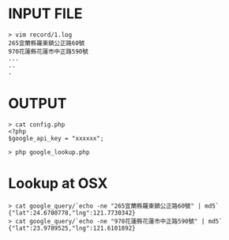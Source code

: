 # INPUT FILE #
```
> vim record/1.log
265宜蘭縣羅東鎮公正路60號
970花蓮縣花蓮市中正路590號
...
..
.
```

# OUTPUT #
```
> cat config.php
<?php
$google_api_key = "xxxxxx";

> php google_lookup.php
```

# Lookup at OSX #
```
> cat google_query/`echo -ne "265宜蘭縣羅東鎮公正路60號" | md5`
{"lat":24.6780778,"lng":121.7730342}
> cat google_query/`echo -ne "970花蓮縣花蓮市中正路590號" | md5`
{"lat":23.9789525,"lng":121.6101892}
```
